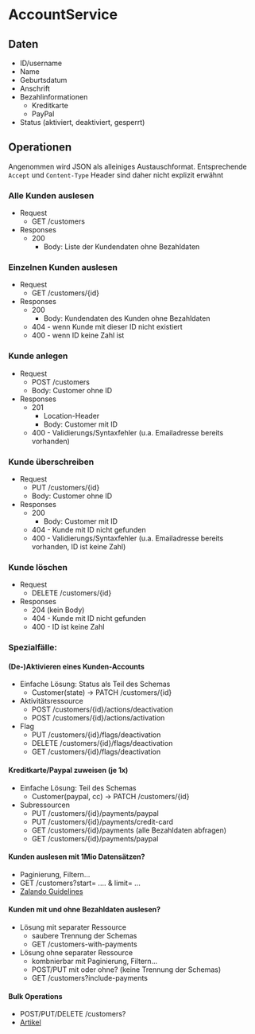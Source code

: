 # AccountService

## Daten
- ID/username
- Name
- Geburtsdatum
- Anschrift
- Bezahlinformationen
  - Kreditkarte
  - PayPal
- Status (aktiviert, deaktiviert, gesperrt)

## Operationen   

Angenommen wird JSON als alleiniges Austauschformat. Entsprechende `Accept` und `Content-Type`
Header sind daher nicht explizit erwähnt

### Alle Kunden auslesen

- Request
  - GET /customers
- Responses
  - 200
    - Body: Liste der Kundendaten ohne Bezahldaten

### Einzelnen Kunden auslesen

- Request
    - GET /customers/{id}
- Responses
  - 200
    - Body: Kundendaten des Kunden ohne Bezahldaten
  - 404 - wenn Kunde mit dieser ID nicht existiert
  - 400 - wenn ID keine Zahl ist

### Kunde anlegen

- Request
  - POST /customers
  - Body: Customer ohne ID
- Responses
  - 201
    - Location-Header
    - Body: Customer mit ID
  - 400 - Validierungs/Syntaxfehler (u.a. Emailadresse bereits vorhanden)
    
### Kunde überschreiben

- Request
  - PUT /customers/{id}
  - Body: Customer ohne ID
- Responses
  - 200
    - Body: Customer mit ID
  - 404 - Kunde mit ID nicht gefunden
  - 400 - Validierungs/Syntaxfehler (u.a. Emailadresse bereits vorhanden, ID ist keine Zahl)

### Kunde löschen

- Request
  - DELETE /customers/{id}
- Responses
  - 204 (kein Body)
  - 404 - Kunde mit ID nicht gefunden
  - 400 - ID ist keine Zahl

### Spezialfälle:

#### (De-)Aktivieren eines Kunden-Accounts

- Einfache Lösung: Status als Teil des Schemas
  - Customer(state) -> PATCH /customers/{id}
- Aktivitätsressource
  - POST /customers/{id}/actions/deactivation
  - POST /customers/{id}/actions/activation
- Flag
  - PUT /customers/{id}/flags/deactivation
  - DELETE /customers/{id}/flags/deactivation
  - GET /customers/{id}/flags/deactivation

#### Kreditkarte/Paypal zuweisen (je 1x)
- Einfache Lösung: Teil des Schemas
  - Customer(paypal, cc) -> PATCH /customers/{id}
- Subressourcen
  - PUT /customers/{id}/payments/paypal
  - PUT /customers/{id}/payments/credit-card
  - GET /customers/{id}/payments (alle Bezahldaten abfragen)
  - GET /customers/{id}/payments/paypal

#### Kunden auslesen mit 1Mio Datensätzen?
- Paginierung, Filtern...
- GET /customers?start= .... & limit= ...
- [Zalando Guidelines](https://opensource.zalando.com/restful-api-guidelines/#pagination)

#### Kunden mit und ohne Bezahldaten auslesen?
- Lösung mit separater Ressource
  - saubere Trennung der Schemas
  - GET /customers-with-payments
- Lösung ohne separater Ressource
  - kombnierbar mit Paginierung, Filtern...
  - POST/PUT mit oder ohne? (keine Trennung der Schemas)
  - GET /customers?include-payments

#### Bulk Operations

- POST/PUT/DELETE /customers?
- [Artikel](https://www.mscharhag.com/api-design/bulk-and-batch-operations)